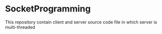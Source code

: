 # SocketProgramming
This repository contain client and server source code file in which server is multi-threaded
